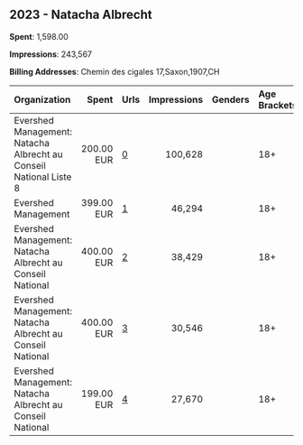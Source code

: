## 2023 - Natacha Albrecht 
**Spent**: 1,598.00

**Impressions**: 243,567

**Billing Addresses**: Chemin des cigales 17,Saxon,1907,CH

|Organization|Spent|Urls|Impressions|Genders|Age Brackets|Country Codes|
|:---|---:|:---|---:|:---|:---|:---|
|Evershed Management: Natacha Albrecht au Conseil National Liste 8|200.00 EUR|[0](https://www.snap.com/political-ads/asset/36ef93006bc1a2b35ccf73ddf25aa0ebc2477a2942628bbcead0e04770907f97?mediaType=mp4)|100,628||18+|switzerland|
|Evershed Management|399.00 EUR|[1](https://www.snap.com/political-ads/asset/f833a592bef410de6ab77b3a108875cbec0dd9361b7fb203f923f20a69d4bc53?mediaType=mp4)|46,294||18+|switzerland|
|Evershed Management: Natacha Albrecht au Conseil National|400.00 EUR|[2](https://www.snap.com/political-ads/asset/d6d3910c4690bb2cccf14fd2bbcddd06e6dae0daa959836f2453ace53e2d03e9?mediaType=mp4)|38,429||18+|switzerland|
|Evershed Management: Natacha Albrecht au Conseil National|400.00 EUR|[3](https://www.snap.com/political-ads/asset/279651b11db8dfc7a59941f1b74a89b34c405bc50905a3b69427dee3cc322bc7?mediaType=mp4)|30,546||18+|switzerland|
|Evershed Management: Natacha Albrecht au Conseil National|199.00 EUR|[4](https://www.snap.com/political-ads/asset/1f69291818ec3f7c97e4a60d6eda4ed4da72a8c856d7483280b8d3191d1dd01f?mediaType=mp4)|27,670||18+|switzerland|
